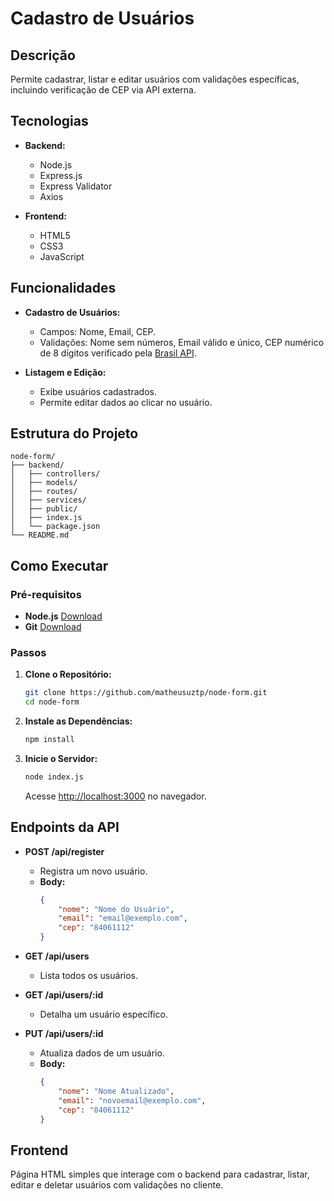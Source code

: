 # Cadastro de Usuários

## Descrição

Permite cadastrar, listar e editar usuários com validações específicas, incluindo verificação de CEP via API externa.

## Tecnologias

- **Backend:**
    - Node.js
    - Express.js
    - Express Validator
    - Axios

- **Frontend:**
    - HTML5
    - CSS3
    - JavaScript

## Funcionalidades

- **Cadastro de Usuários:**
    - Campos: Nome, Email, CEP.
    - Validações: Nome sem números, Email válido e único, CEP numérico de 8 dígitos verificado pela [Brasil API](https://brasilapi.com.br/).

- **Listagem e Edição:**
    - Exibe usuários cadastrados.
    - Permite editar dados ao clicar no usuário.

## Estrutura do Projeto

```
node-form/
├── backend/
│   ├── controllers/
│   ├── models/
│   ├── routes/
│   ├── services/
│   ├── public/
│   ├── index.js
│   └── package.json
└── README.md
```

## Como Executar

### Pré-requisitos

- **Node.js** [Download](https://nodejs.org/)
- **Git** [Download](https://git-scm.com/)

### Passos

1. **Clone o Repositório:**
     ```bash
     git clone https://github.com/matheusuztp/node-form.git
     cd node-form
     ```

2. **Instale as Dependências:**
     ```bash
     npm install
     ```

3. **Inicie o Servidor:**
     ```bash
     node index.js
     ```
     Acesse [http://localhost:3000](http://localhost:3000) no navegador.

## Endpoints da API

- **POST /api/register**
    - Registra um novo usuário.
    - **Body:**
        ```json
        {
            "nome": "Nome do Usuário",
            "email": "email@exemplo.com",
            "cep": "84061112"
        }
        ```

- **GET /api/users**
    - Lista todos os usuários.

- **GET /api/users/:id**
    - Detalha um usuário específico.

- **PUT /api/users/:id**
    - Atualiza dados de um usuário.
    - **Body:**
        ```json
        {
            "nome": "Nome Atualizado",
            "email": "novoemail@exemplo.com",
            "cep": "84061112"
        }
        ```

## Frontend

Página HTML simples que interage com o backend para cadastrar, listar, editar e deletar usuários com validações no cliente.